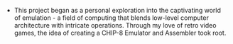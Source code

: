 - This project began as a personal exploration into the captivating world of emulation - a field of computing that blends low-level computer architecture with intricate operations. Through my love of retro video games, the idea of creating a CHIP-8 Emulator and Assembler took root.
